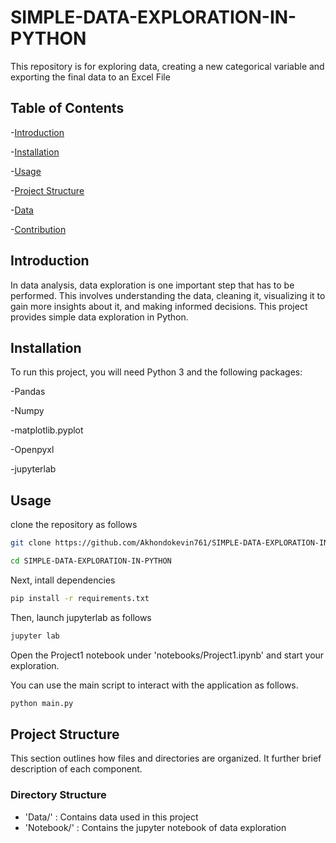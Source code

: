 # SIMPLE-DATA-EXPLORATION-IN-PYTHON
This repository is for exploring data, creating a new categorical variable and exporting the final data to an Excel File

## Table of Contents
-[Introduction](#Introduction)

-[Installation](#Installation)

-[Usage](#Usage)

-[Project Structure](#Project-Structure)

-[Data](#Data)

-[Contribution](#Contribution)

## Introduction
In data analysis, data exploration is one important step that has to be performed. This involves understanding the data, cleaning it, visualizing it to gain more insights about it, and making informed decisions. This project provides simple data exploration in Python.

## Installation
To run this project, you will need Python 3 and the following packages:

-Pandas

-Numpy

-matplotlib.pyplot

-Openpyxl

-jupyterlab

## Usage

clone the repository as follows

```bash
git clone https://github.com/Akhondokevin761/SIMPLE-DATA-EXPLORATION-IN-PYTHON.git

cd SIMPLE-DATA-EXPLORATION-IN-PYTHON
```

Next, intall dependencies

```bash
pip install -r requirements.txt

```

Then, launch jupyterlab as follows

```bash
jupyter lab

```

Open the Project1 notebook under 'notebooks/Project1.ipynb' and start your exploration.

You can use the main script to interact with the application as follows.

```bash
python main.py

```

## Project Structure

This section outlines how files and directories are organized. It further brief description of each component.

### Directory Structure

- 'Data/' : Contains data used in this project
- 'Notebook/' : Contains the jupyter notebook of data exploration

